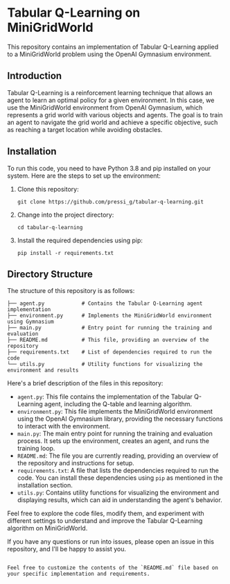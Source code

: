 # Tabular Q-Learning on MiniGridWorld

This repository contains an implementation of Tabular Q-Learning applied to a MiniGridWorld problem using the OpenAI Gymnasium environment.

## Introduction

Tabular Q-Learning is a reinforcement learning technique that allows an agent to learn an optimal policy for a given environment. In this case, we use the MiniGridWorld environment from OpenAI Gymnasium, which represents a grid world with various objects and agents. The goal is to train an agent to navigate the grid world and achieve a specific objective, such as reaching a target location while avoiding obstacles.

## Installation

To run this code, you need to have Python 3.8 and pip installed on your system. Here are the steps to set up the environment:

1. Clone this repository:

   ```
   git clone https://github.com/pressi_g/tabular-q-learning.git
   ```

2. Change into the project directory:

   ```
   cd tabular-q-learning
   ```

3. Install the required dependencies using pip:

   ```
   pip install -r requirements.txt
   ```

## Directory Structure

The structure of this repository is as follows:

```
├── agent.py            # Contains the Tabular Q-Learning agent implementation
├── environment.py      # Implements the MiniGridWorld environment using Gymnasium
├── main.py             # Entry point for running the training and evaluation
├── README.md           # This file, providing an overview of the repository
├── requirements.txt    # List of dependencies required to run the code
└── utils.py            # Utility functions for visualizing the environment and results
```

Here's a brief description of the files in this repository:

- `agent.py`: This file contains the implementation of the Tabular Q-Learning agent, including the Q-table and learning algorithm.
- `environment.py`: This file implements the MiniGridWorld environment using the OpenAI Gymnasium library, providing the necessary functions to interact with the environment.
- `main.py`: The main entry point for running the training and evaluation process. It sets up the environment, creates an agent, and runs the training loop.
- `README.md`: The file you are currently reading, providing an overview of the repository and instructions for setup.
- `requirements.txt`: A file that lists the dependencies required to run the code. You can install these dependencies using `pip` as mentioned in the installation section.
- `utils.py`: Contains utility functions for visualizing the environment and displaying results, which can aid in understanding the agent's behavior.

Feel free to explore the code files, modify them, and experiment with different settings to understand and improve the Tabular Q-Learning algorithm on MiniGridWorld.

If you have any questions or run into issues, please open an issue in this repository, and I'll be happy to assist you.
```

Feel free to customize the contents of the `README.md` file based on your specific implementation and requirements.
